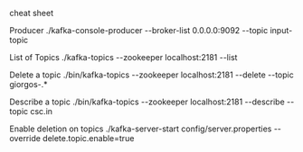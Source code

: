 

cheat sheet

Producer 
./kafka-console-producer --broker-list 0.0.0.0:9092 --topic input-topic

List of Topics
./kafka-topics --zookeeper localhost:2181 --list

Delete a topic 
./bin/kafka-topics --zookeeper localhost:2181 --delete --topic giorgos-.*

Describe a topic
./bin/kafka-topics --zookeeper localhost:2181 --describe --topic csc.in

Enable deletion on topics
./kafka-server-start config/server.properties --override delete.topic.enable=true 
